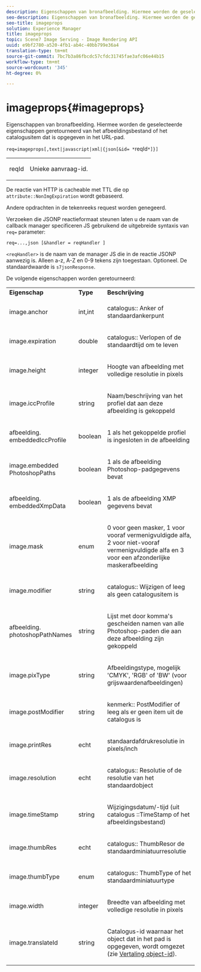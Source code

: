 ```yaml
---
description: Eigenschappen van bronafbeelding. Hiermee worden de geselecteerde eigenschappen geretourneerd van het afbeeldingsbestand of het catalogusitem dat is opgegeven in het URL-pad.
seo-description: Eigenschappen van bronafbeelding. Hiermee worden de geselecteerde eigenschappen geretourneerd van het afbeeldingsbestand of het catalogusitem dat is opgegeven in het URL-pad.
seo-title: imageprops
solution: Experience Manager
title: imageprops
topic: Scene7 Image Serving - Image Rendering API
uuid: e9bf2780-a520-4fb1-ab4c-40bb799e36a4
translation-type: tm+mt
source-git-commit: 7bc7b3a86fbcdc57cfdc31745fae3afc06e44b15
workflow-type: tm+mt
source-wordcount: '345'
ht-degree: 0%

---
```



# imageprops{#imageprops}

Eigenschappen van bronafbeelding. Hiermee worden de geselecteerde eigenschappen geretourneerd van het afbeeldingsbestand of het catalogusitem dat is opgegeven in het URL-pad.

`req=imageprops[,text|javascript|xml|{json[&id= *`reqId`*]}]`

<table id="simpletable_8E03127D50444CA7878A6B08E866EE2E"> 
 <tr class="strow"> 
  <td class="stentry"> <p><span class="codeph"><span class="varname"> reqId</span></span> </p> </td> 
  <td class="stentry"> <p>Unieke aanvraag-id. </p></td> 
 </tr> 
</table>

De reactie van HTTP is cacheable met TTL die op `attribute::NonImgExpiration` wordt gebaseerd.

Andere opdrachten in de tekenreeks request worden genegeerd.

Verzoeken die JSONP reactieformaat steunen laten u de naam van de callback manager specificeren JS gebruikend de uitgebreide syntaxis van `req=` parameter:

`req=...,json [&handler = reqHandler ]`

`<reqHandler>` is de naam van de manager JS die in de reactie JSONP aanwezig is. Alleen a-z, A-Z en 0-9 tekens zijn toegestaan. Optioneel. De standaardwaarde is `s7jsonResponse`.

De volgende eigenschappen worden geretourneerd:

<table id="table_5F289E2E21594A5598DF98E65DEDDFA0"> 
 <tbody> 
  <tr> 
   <td> <b> Eigenschap</b> </td> 
   <td> <b> Type</b> </td> 
   <td> <b> Beschrijving</b> </td> 
  </tr> 
  <tr> 
   <td> <p> <span class="codeph"> image.anchor</span> </p> </td> 
   <td> <p> int,int </p> </td> 
   <td> <p> <span class="codeph"> catalogus::</span> Anker of standaardankerpunt </p> </td> 
  </tr> 
  <tr> 
   <td> <p> <span class="codeph"> image.expiration</span> </p> </td> 
   <td> <p> double </p> </td> 
   <td> <p> <span class="codeph"> catalogus::</span> Verlopen of de standaardtijd om te leven </p> </td> 
  </tr> 
  <tr> 
   <td> <p> <span class="codeph"> image.height</span> </p> </td> 
   <td> <p> integer </p> </td> 
   <td> <p>Hoogte van afbeelding met volledige resolutie in pixels </p> </td> 
  </tr> 
  <tr> 
   <td> <p> <span class="codeph"> image.iccProfile</span> </p> </td> 
   <td> <p> string </p> </td> 
   <td> <p> Naam/beschrijving van het profiel dat aan deze afbeelding is gekoppeld </p> </td> 
  </tr> 
  <tr> 
   <td> <p> <span class="codeph"> afbeelding. embeddedIccProfile</span> </p> </td> 
   <td> <p> boolean </p> </td> 
   <td> <p> 1 als het gekoppelde profiel is ingesloten in de afbeelding </p> </td> 
  </tr> 
  <tr> 
   <td> <p> <span class="codeph"> image.embedded PhotoshopPaths</span> </p> </td> 
   <td> <p> boolean </p> </td> 
   <td> <p> 1 als de afbeelding Photoshop-padgegevens bevat </p> </td> 
  </tr> 
  <tr> 
   <td> <p> <span class="codeph"> afbeelding. embeddedXmpData</span> </p> </td> 
   <td> <p> boolean </p> </td> 
   <td> <p> 1 als de afbeelding XMP gegevens bevat </p> </td> 
  </tr> 
  <tr> 
   <td> <p> <span class="codeph"> image.mask</span> </p> </td> 
   <td> <p> enum </p> </td> 
   <td> <p> 0 voor geen masker, 1 voor vooraf vermenigvuldigde alfa, 2 voor niet-vooraf vermenigvuldigde alfa en 3 voor een afzonderlijke maskerafbeelding </p> </td> 
  </tr> 
  <tr> 
   <td> <p> <span class="codeph"> image.modifier</span> </p> </td> 
   <td> <p> string </p> </td> 
   <td> <p> <span class="codeph"> catalogus::</span> Wijzigen of leeg als geen catalogusitem is </p> </td> 
  </tr> 
  <tr> 
   <td> <p> <span class="codeph"> afbeelding. photoshopPathNames</span> </p> </td> 
   <td> <p> string </p> </td> 
   <td> <p> Lijst met door komma's gescheiden namen van alle Photoshop-paden die aan deze afbeelding zijn gekoppeld </p> </td> 
  </tr> 
  <tr> 
   <td> <p> <span class="codeph"> image.pixType</span> </p> </td> 
   <td> <p> string </p> </td> 
   <td> <p> Afbeeldingstype, mogelijk 'CMYK', 'RGB' of 'BW' (voor grijswaardenafbeeldingen) </p> </td> 
  </tr> 
  <tr> 
   <td> <p> <span class="codeph"> image.postModifier</span> </p> </td> 
   <td> <p> string </p> </td> 
   <td> <p> <span class="codeph"> kenmerk::</span> PostModifier of leeg als er geen item uit de catalogus is </p> </td> 
  </tr> 
  <tr> 
   <td> <p> <span class="codeph"> image.printRes</span> </p> </td> 
   <td> <p> echt </p> </td> 
   <td> <p> standaardafdrukresolutie in pixels/inch </p> </td> 
  </tr> 
  <tr> 
   <td> <p> <span class="codeph"> image.resolution</span> </p> </td> 
   <td> <p> echt </p> </td> 
   <td> <p> <span class="codeph"> catalogus::</span> Resolutie of de resolutie van het standaardobject </p> </td> 
  </tr> 
  <tr> 
   <td> <p> <span class="codeph"> image.timeStamp</span> </p> </td> 
   <td> <p> string </p> </td> 
   <td> <p>Wijzigingsdatum/-tijd (uit catalogus <span class="codeph">::TimeStamp</span> of het afbeeldingsbestand) </p> </td> 
  </tr> 
  <tr> 
   <td> <p> <span class="codeph"> image.thumbRes</span> </p> </td> 
   <td> <p> echt </p> </td> 
   <td> <p> <span class="codeph"> catalogus::</span> ThumbResor de standaardminiatuurresolutie </p> </td> 
  </tr> 
  <tr> 
   <td> <p> <span class="codeph"> image.thumbType</span> </p> </td> 
   <td> <p> enum </p> </td> 
   <td> <p> <span class="codeph"> catalogus::</span> ThumbType of het standaardminiatuurtype </p> </td> 
  </tr> 
  <tr> 
   <td> <p> <span class="codeph"> image.width</span> </p> </td> 
   <td> <p> integer </p> </td> 
   <td> <p> Breedte van afbeelding met volledige resolutie in pixels </p> </td> 
  </tr> 
  <tr> 
   <td> <p> <span class="codeph"> image.translateId</span> </p> </td> 
   <td> <p> string </p> </td> 
   <td> <p> Catalogus-id waarnaar het object <span class="varname"></span> dat in het pad is opgegeven, wordt omgezet (zie <a href="../../../../../../is-api/http-ref/image-serving-api-ref/c-http-protocol-reference/c-syntax-and-features/r-object-id-translation.md#reference-cf3e34e6cbb346d69ded9982bfdef414" type="reference" format="dita" scope="local"> Vertaling object-id</a>). </p> </td> 
  </tr> 
 </tbody> 
</table>

